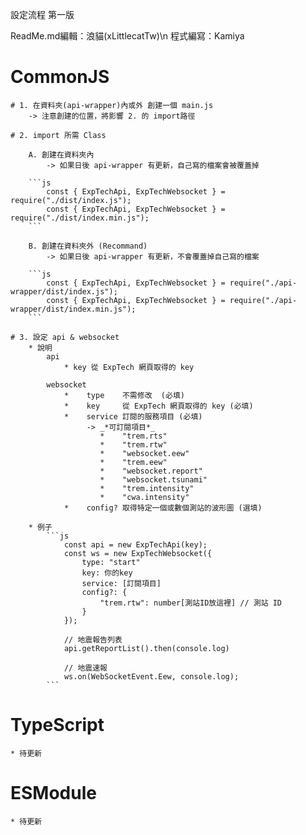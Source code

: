設定流程 第一版

ReadMe.md編輯：浪貓(xLittlecatTw)\n
程式編寫：Kamiya

# CommonJS
    # 1. 在資料夾(api-wrapper)內或外 創建一個 main.js
        -> 注意創建的位置，將影響 2. 的 import路徑

    # 2. import 所需 Class

        A. 創建在資料夾內 
            -> 如果日後 api-wrapper 有更新，自己寫的檔案會被覆蓋掉

        ```js
            const { ExpTechApi, ExpTechWebsocket } = require("./dist/index.js");
            const { ExpTechApi, ExpTechWebsocket } = require("./dist/index.min.js");
        ```

        B. 創建在資料夾外 (Recommand) 
            -> 如果日後 api-wrapper 有更新，不會覆蓋掉自己寫的檔案

        ```js
            const { ExpTechApi, ExpTechWebsocket } = require("./api-wrapper/dist/index.js");
            const { ExpTechApi, ExpTechWebsocket } = require("./api-wrapper/dist/index.min.js");
        ```

    # 3. 設定 api & websocket
        * 說明
            api 
                * key 從 ExpTech 網頁取得的 key

            websocket
                *    type    不需修改  (必填)
                *    key     從 ExpTech 網頁取得的 key (必填)
                *    service 訂閱的服務項目 (必填)
                     -> _*可訂閱項目*_
                        *    "trem.rts"
                        *    "trem.rtw"
                        *    "websocket.eew"
                        *    "trem.eew"
                        *    "websocket.report"
                        *    "websocket.tsunami"
                        *    "trem.intensity"
                        *    "cwa.intensity"
                *    config? 取得特定一個或數個測站的波形圖 (選填)

        * 例子  
            ```js
                const api = new ExpTechApi(key);
                const ws = new ExpTechWebsocket({
                    type: "start"
                    key: 你的key
                    service: [訂閱項目]
                    config?: {
                        "trem.rtw": number[測站ID放這裡] // 測站 ID
                    }
                });

                // 地震報告列表
                api.getReportList().then(console.log)

                // 地震速報
                ws.on(WebSocketEvent.Eew, console.log);
            ```

# TypeScript
    * 待更新

# ESModule
    * 待更新